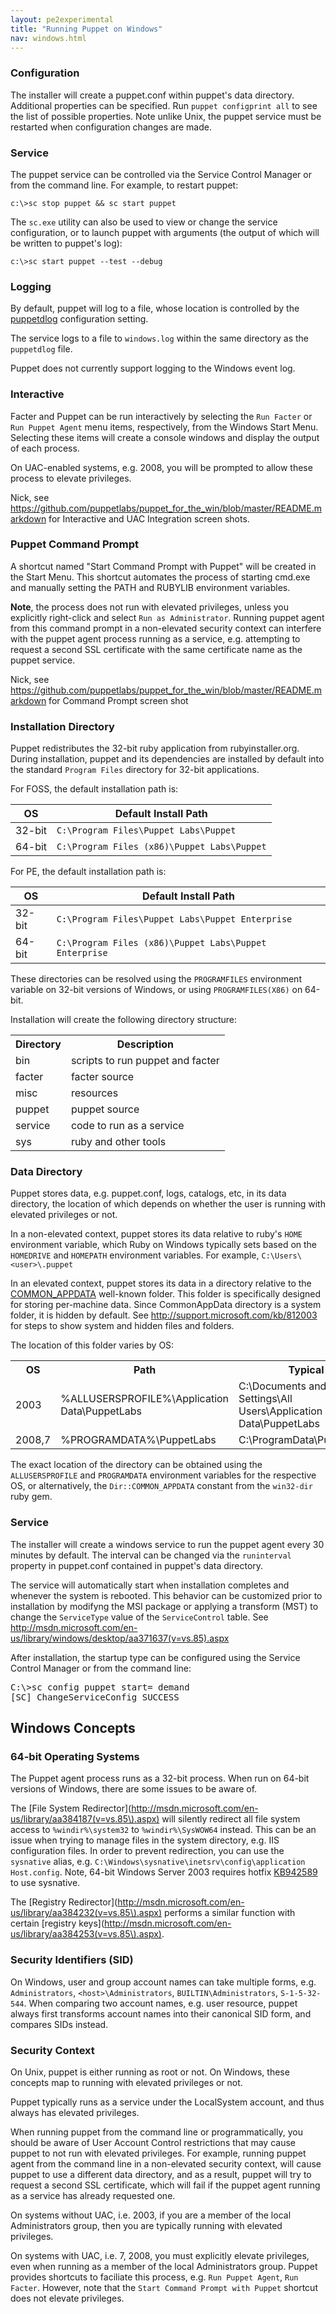 ```yaml
---
layout: pe2experimental
title: "Running Puppet on Windows"
nav: windows.html
---
```






### Configuration
The installer will create a puppet.conf within puppet's data directory. Additional properties can be specified. Run `puppet configprint all` to see the list of possible properties. Note unlike Unix, the puppet service must be restarted when configuration changes are made.

### Service
The puppet service can be controlled via the Service Control Manager or from the command line. For example, to restart puppet:

    c:\>sc stop puppet && sc start puppet

The `sc.exe` utility can also be used to view or change the service configuration, or to launch puppet with arguments (the output of which will be written to puppet's log):

    c:\>sc start puppet --test --debug

### Logging
By default, puppet will log to a file, whose location is controlled by the [puppetdlog](http://docs.puppetlabs.com/references/stable/configuration.html#puppetdlog) configuration setting.

The service logs to a file to `windows.log` within the same directory as the `puppetdlog` file.

Puppet does not currently support logging to the Windows event log.

### Interactive 
Facter and Puppet can be run interactively by selecting the `Run Facter` or `Run Puppet Agent` menu items, respectively, from the Windows Start Menu. Selecting these items will create a console windows and display the output of each process.

On UAC-enabled systems, e.g. 2008, you will be prompted to allow these process to elevate privileges. 

Nick, see <https://github.com/puppetlabs/puppet_for_the_win/blob/master/README.markdown> for Interactive and UAC Integration screen shots.

### Puppet Command Prompt
A shortcut named "Start Command Prompt with Puppet" will be created in the Start Menu. This shortcut automates the process of starting cmd.exe and manually setting the PATH and RUBYLIB environment variables.

<b>Note</b>, the process does not run with elevated privileges, unless you explicitly right-click and select `Run as Administrator`. Running puppet agent from this command prompt in a non-elevated security context can interfere with the puppet agent process running as a service, e.g. attempting to request a second SSL certificate with the same certificate name as the puppet service. 

Nick, see <https://github.com/puppetlabs/puppet_for_the_win/blob/master/README.markdown> for Command Prompt screen shot



### Installation Directory
Puppet redistributes the 32-bit ruby application from rubyinstaller.org. During installation, puppet and its dependencies are installed by default into the standard `Program Files` directory for 32-bit applications. 

For FOSS, the default installation path is:


  OS   | Default Install Path
-------|---------------------
32-bit | `C:\Program Files\Puppet Labs\Puppet`
64-bit | `C:\Program Files (x86)\Puppet Labs\Puppet`


For PE, the default installation path is:


  OS   | Default Install Path
-------|--------------------
32-bit | `C:\Program Files\Puppet Labs\Puppet Enterprise`
64-bit | `C:\Program Files (x86)\Puppet Labs\Puppet Enterprise`


These directories can be resolved using the `PROGRAMFILES` environment variable on 32-bit versions of Windows, or using `PROGRAMFILES(X86)` on 64-bit.

Installation will create the following directory structure:

<table>
<tr>
<th>Directory</th>
<th>Description</th>
</tr>
<tr>
<td>bin</td>
<td>scripts to run puppet and facter</td>
</tr>
<tr>
<td>facter</td>
<td>facter source</td>
</tr>
<tr>
<td>misc</td>
<td>resources</td>
</tr>
<tr>
<td>puppet</td>
<td>puppet source</td>
</tr>
<tr>
<td>service</td>
<td>code to run as a service</td>
</tr>
<tr>
<td>sys</td>
<td>ruby and other tools</td>
</tr>
</table>

### Data Directory
Puppet stores data, e.g. puppet.conf, logs, catalogs, etc, in its data directory, the location of which depends on whether the user is running with elevated privileges or not. 

In a non-elevated context, puppet stores its data relative to ruby's `HOME` environment variable, which Ruby on Windows typically sets based on the `HOMEDRIVE` and `HOMEPATH` environment variables. For example, `C:\Users\<user>\.puppet`

In an elevated context, puppet stores its data in a directory relative to the [COMMON_APPDATA](http://msdn.microsoft.com/en-us/library/windows/desktop/bb762494\(v=vs.85\).aspx) well-known folder. This folder is specifically designed for storing per-machine data. Since CommonAppData directory is a system folder, it is hidden by default. See <http://support.microsoft.com/kb/812003> for steps to show system and hidden files and folders.

The location of this folder varies by OS:

<table>
<tr>
<th>OS</th>
<th>Path</th>
<th>Typical</th>
</tr>
<tr>
<td>2003</td>
<td>%ALLUSERSPROFILE%\Application Data\PuppetLabs</td>
<td>C:\Documents and Settings\All Users\Application Data\PuppetLabs</td>
</tr>
<tr>
<td>2008,7</td>
<td>%PROGRAMDATA%\PuppetLabs</td>
<td>C:\ProgramData\PuppetLabs</td>
</table>

The exact location of the directory can be obtained using the `ALLUSERSPROFILE` and `PROGRAMDATA` environment variables for the respective OS, or alternatively, the `Dir::COMMON_APPDATA` constant from the `win32-dir` ruby gem.

### Service
The installer will create a windows service to run the puppet agent every 30 minutes by default. The interval can be changed via the `runinterval` property in puppet.conf contained in puppet's data directory.

The service will automatically start when installation completes and whenever the system is rebooted. This behavior can be customized prior to installation by modifyng the MSI package or applying a transform (MST) to change the `ServiceType` value of the `ServiceControl` table. See <http://msdn.microsoft.com/en-us/library/windows/desktop/aa371637(v=vs.85).aspx>

After installation, the startup type can be configured using the Service Control Manager or from the command line:

<pre>
C:\>sc config puppet start= demand
[SC] ChangeServiceConfig SUCCESS
</pre>

## Windows Concepts
### 64-bit Operating Systems
The Puppet agent process runs as a 32-bit process. When run on 64-bit versions of Windows, there are some issues to be aware of.

The [File System Redirector](http://msdn.microsoft.com/en-us/library/aa384187(v=vs.85\).aspx) will silently redirect all file system access to `%windir%\system32` to `%windir%\SysWOW64` instead. This can be an issue when trying to manage files in the system directory, e.g. IIS configuration files. In order to prevent redirection, you can use the `sysnative` alias, e.g. `C:\Windows\sysnative\inetsrv\config\application Host.config`. Note, 64-bit Windows Server 2003 requires hotfix [KB942589](http://support.microsoft.com/kb/942589/en-us) to use sysnative.

The [Registry Redirector](http://msdn.microsoft.com/en-us/library/aa384232(v=vs.85\).aspx) performs a similar function with certain [registry keys](http://msdn.microsoft.com/en-us/library/aa384253(v=vs.85\).aspx).

### Security Identifiers (SID)
On Windows, user and group account names can take multiple forms, e.g. `Administrators`, `<host>\Administrators`, `BUILTIN\Administrators`, `S-1-5-32-544`. When comparing two account names, e.g. user resource, puppet always first transforms account names into their canonical SID form, and compares SIDs instead.

### Security Context
On Unix, puppet is either running as root or not. On Windows, these concepts map to running with elevated privileges or not.

Puppet typically runs as a service under the LocalSystem account, and thus always has elevated privileges.

When running puppet from the command line or programmatically, you should be aware of User Account Control restrictions that may cause puppet to not run with elevated privileges. For example, running puppet agent from the command line in a non-elevated security context, will cause puppet to use a different data directory, and as a result, puppet will try to request a second SSL certificate, which will fail if the puppet agent running as a service has already requested one.

On systems without UAC, i.e. 2003, if you are a member of the local Administrators group, then you are typically running with elevated privileges.

On systems with UAC, i.e. 7, 2008, you must explicitly elevate privileges, even when running as a member of the local Administrators group. Puppet provides shortcuts to faciliate this process, e.g. `Run Puppet Agent`, `Run Facter`. However, note that the `Start Command Prompt with Puppet` shortcut does not elevate privileges.